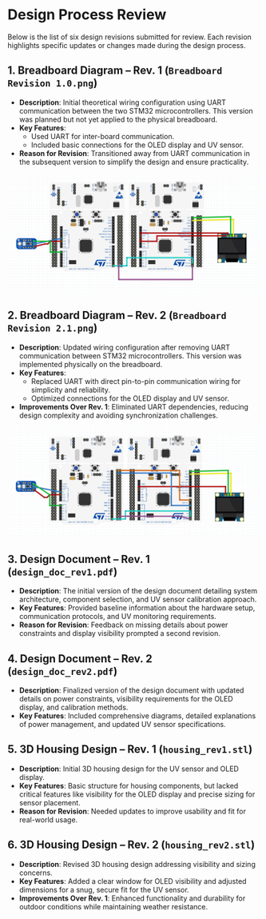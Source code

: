 # Design Process Review

Below is the list of six design revisions submitted for review. Each revision highlights specific updates or changes made during the design process.

## 1. Breadboard Diagram – Rev. 1 (`Breadboard Revision 1.0.png`)
- **Description**: Initial theoretical wiring configuration using UART communication between the two STM32 microcontrollers. This version was planned but not yet applied to the physical breadboard.
- **Key Features**: 
  - Used UART for inter-board communication.
  - Included basic connections for the OLED display and UV sensor.
- **Reason for Revision**: Transitioned away from UART communication in the subsequent version to simplify the design and ensure practicality.

![Breadboard Rev. 1](Breadboard%20Revision%201.0.png)

## 2. Breadboard Diagram – Rev. 2 (`Breadboard Revision 2.1.png`)
- **Description**: Updated wiring configuration after removing UART communication between STM32 microcontrollers. This version was implemented physically on the breadboard.
- **Key Features**: 
  - Replaced UART with direct pin-to-pin communication wiring for simplicity and reliability.
  - Optimized connections for the OLED display and UV sensor.
- **Improvements Over Rev. 1**: Eliminated UART dependencies, reducing design complexity and avoiding synchronization challenges.

![Breadboard Rev. 2](Breadboard%20Revision%202.1.png)


## 3. Design Document – Rev. 1 (`design_doc_rev1.pdf`)
- **Description**: The initial version of the design document detailing system architecture, component selection, and UV sensor calibration approach.
- **Key Features**: Provided baseline information about the hardware setup, communication protocols, and UV monitoring requirements.
- **Reason for Revision**: Feedback on missing details about power constraints and display visibility prompted a second revision.

## 4. Design Document – Rev. 2 (`design_doc_rev2.pdf`)
- **Description**: Finalized version of the design document with updated details on power constraints, visibility requirements for the OLED display, and calibration methods.
- **Key Features**: Included comprehensive diagrams, detailed explanations of power management, and updated UV sensor specifications.

## 5. 3D Housing Design – Rev. 1 (`housing_rev1.stl`)
- **Description**: Initial 3D housing design for the UV sensor and OLED display.
- **Key Features**: Basic structure for housing components, but lacked critical features like visibility for the OLED display and precise sizing for sensor placement.
- **Reason for Revision**: Needed updates to improve usability and fit for real-world usage.

## 6. 3D Housing Design – Rev. 2 (`housing_rev2.stl`)
- **Description**: Revised 3D housing design addressing visibility and sizing concerns.
- **Key Features**: Added a clear window for OLED visibility and adjusted dimensions for a snug, secure fit for the UV sensor.
- **Improvements Over Rev. 1**: Enhanced functionality and durability for outdoor conditions while maintaining weather resistance.
